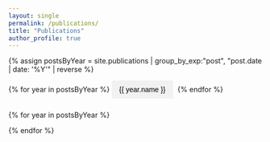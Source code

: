```yaml
---
layout: single
permalink: /publications/
title: "Publications"
author_profile: true
---
```


<!-- Style for the year buttons -->
<style>
  .year-tabs button {
    background-color: #f1f1f1; border: none; padding: 10px 15px;
    margin: 0 5px 10px 0; cursor: pointer; border-radius: 4px;
    transition: background-color 0.3s; font-size: 1em;
  }
  .year-tabs button:hover { background-color: #ddd; }
  .year-tabs button.active { background-color: #007bff; color: white; }
  .pub-panel { display: none; }
</style>

<!-- Logic to group posts and create the HTML structure -->
{% assign postsByYear = site.publications | group_by_exp:"post", "post.date | date: '%Y'" | reverse %}

<div class="year-tabs">
  {% for year in postsByYear %}
    <button class="year-button" onclick="showYear(this, '{{ year.name }}')">{{ year.name }}</button>
  {% endfor %}
</div>

{% for year in postsByYear %}
  <div id="panel-{{ year.name }}" class="pub-panel">
    {% for post in year.items %}
      <div style="margin-bottom: 2em; border-bottom: 1px solid #e5e5e5; padding-bottom: 1em;">
        {{ post.content }}
      </div>
    {% endfor %}
  </div>
{% endfor %}

<!-- This line loads your separate, reliable JavaScript file -->
<script src="/assets/js/custom-scripts.js"></script>
